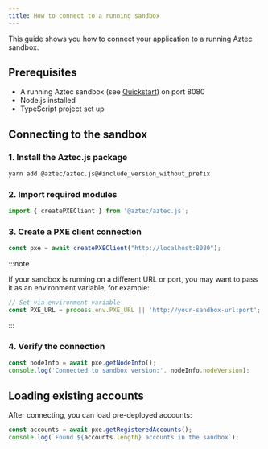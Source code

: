 ```yaml
---
title: How to connect to a running sandbox
---
```


This guide shows you how to connect your application to a running Aztec sandbox.

## Prerequisites

- A running Aztec sandbox (see [Quickstart](../../getting_started/getting_started_on_sandbox.md)) on port 8080
- Node.js installed
- TypeScript project set up

## Connecting to the sandbox

### 1. Install the Aztec.js package

```bash
yarn add @aztec/aztec.js@#include_version_without_prefix
```

### 2. Import required modules

```typescript
import { createPXEClient } from '@aztec/aztec.js';
```

### 3. Create a PXE client connection

```typescript
const pxe = await createPXEClient("http://localhost:8080");
```

:::note

If your sandbox is running on a different URL or port, you may want to pass it as an environment variable, for example:

```typescript
// Set via environment variable
const PXE_URL = process.env.PXE_URL || 'http://your-sandbox-url:port';
```

:::

### 4. Verify the connection

```typescript
const nodeInfo = await pxe.getNodeInfo();
console.log('Connected to sandbox version:', nodeInfo.nodeVersion);
```

## Loading existing accounts

After connecting, you can load pre-deployed accounts:

```typescript
const accounts = await pxe.getRegisteredAccounts();
console.log(`Found ${accounts.length} accounts in the sandbox`);
```
